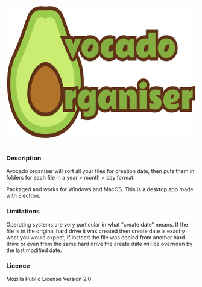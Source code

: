 <div align="center">
	<img width="500" height="350" src="src/assets/avo_org_md.png" alt="AvocadoApp">
	<br>
	<br>
</div>

### Description

Avocado organiser will sort all your files for creation date, then puts them in folders for each file in a year > month > day format.

Packaged and works for Windows and MacOS. This is a desktop app made with Electron.

### Limitations

Operating systems are very particular in what "create date" means. If the file is in the original hard drive it was created then create date is exactly what you would expect, if instead the file was copied from another hard drive or even from the same hard drive the create date will be overriden by the last modified date. 

### Licence

Mozilla Public License Version 2.0


